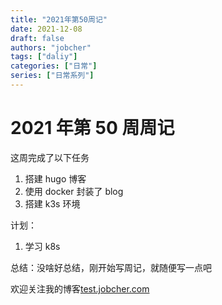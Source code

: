 ```yaml
---
title: "2021年第50周记"
date: 2021-12-08
draft: false
authors: "jobcher"
tags: ["daliy"]
categories: ["日常"]
series: ["日常系列"]
---
```


# 2021 年第 50 周周记

这周完成了以下任务

1. 搭建 hugo 博客
2. 使用 docker 封装了 blog
3. 搭建 k3s 环境

计划：

1. 学习 k8s

总结：没啥好总结，刚开始写周记，就随便写一点吧

欢迎关注我的博客[test.jobcher.com](https://test.jobcher.com/)
